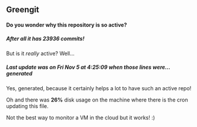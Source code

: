 ## Greengit

#### Do you wonder why this repository is so active?

##### After all it has 23936 commits!

But is it *really* active? Well...

##### Last update was on Fri Nov 5 at 4:25:09 when those lines were... generated

Yes, generated, because it certainly helps a lot to have such an active repo!

Oh and there was **26%** disk usage on the machine
where there is the cron updating this file.

Not the best way to monitor a VM in the cloud but it works! :)
